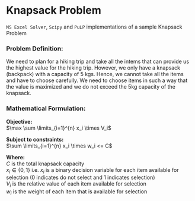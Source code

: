 # Knapsack Problem

`MS Excel Solver`, `Scipy` and `PuLP` implementations of a sample Knapsack Problem 

### Problem Definition:

We need to plan for a hiking trip and take all the intems that can provide us the highest value for the hiking trip. However, we only have a knapsack (backpack) with a capacity of 5 kgs. Hence, we cannot take all the items and have to choose carefully. We need to choose items in such a way that the value is maximized and we do not exceed the 5kg capacity of the knapsack.

### Mathematical Formulation:
**Objective:**  
$\max \sum \limits_{i=1}^{n} x_i \times V_i$

**Subject to constraints:**  
$\sum \limits_{i=1}^{n} x_i \times w_i  <= C$

**Where:**   
$C$ is the total knapsack capacity  
$x_i \in \{0,1\}$ i.e. $x_i$ is a binary decision variable for each item available for selection (0 indicates do not select and 1 indicates selection)  
$V_i$ is the relative value of each item available for selection  
$w_i$ is the weight of each item that is available for selection
